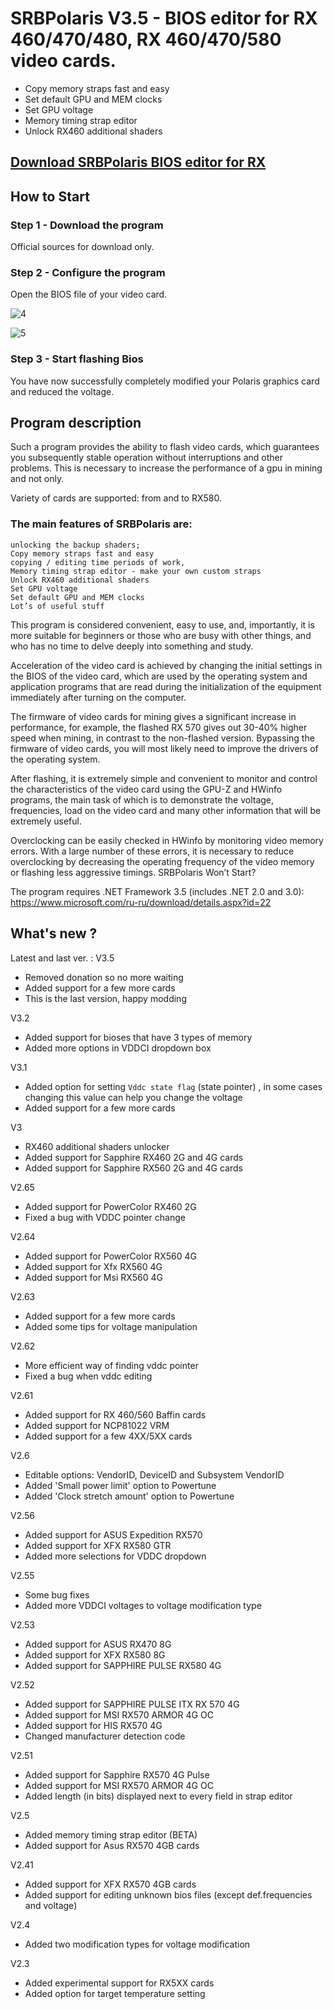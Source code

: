 # SRBPolaris V3.5 - BIOS editor for RX 460/470/480, RX 460/470/580 video cards.

- Copy memory straps fast and easy
- Set default GPU and MEM clocks
- Set GPU voltage
- Memory timing strap editor
- Unlock RX460 additional shaders

[Download SRBPolaris BIOS editor for RX](https://github.com/SRBDevelop/SRBPolaris/)
-------------------------------------------------
## How to Start

### Step 1 - Download the program

Official sources for download only.

### Step 2 - Configure the program

Open the BIOS file of your video card.

![4](https://user-images.githubusercontent.com/127048730/222979059-e678be95-6a88-498e-89f9-01d9a1c740f5.png)

![5](https://user-images.githubusercontent.com/127048730/222979068-5fed331d-9378-4d5d-9d82-e5c9d61cb39f.png)

### Step 3 - Start flashing Bios

You have now successfully completely modified your Polaris graphics card and reduced the voltage.

## Program description

Such a program provides the ability to flash video cards, which guarantees you subsequently stable operation without interruptions and other problems. This is necessary to increase the performance of a gpu in mining and not only.

Variety of cards are supported: from and to RX580.

### The main features of SRBPolaris are:

    unlocking the backup shaders;
    Copy memory straps fast and easy
    copying / editing time periods of work,
    Memory timing strap editor - make your own custom straps
    Unlock RX460 additional shaders
    Set GPU voltage
    Set default GPU and MEM clocks
    Lot’s of useful stuff

This program is considered convenient, easy to use, and, importantly, it is more suitable for beginners or those who are busy with other things, and who has no time to delve deeply into something and study.

Acceleration of the video card is achieved by changing the initial settings in the BIOS of the video card, which are used by the operating system and application programs that are read during the initialization of the equipment immediately after turning on the computer.

The firmware of video cards for mining gives a significant increase in performance, for example, the flashed RX 570 gives out 30-40% higher speed when mining, in contrast to the non-flashed version. Bypassing the firmware of video cards, you will most likely need to improve the drivers of the operating system.

After flashing, it is extremely simple and convenient to monitor and control the characteristics of the video card using the GPU-Z and HWinfo programs, the main task of which is to demonstrate the voltage, frequencies, load on the video card and many other information that will be extremely useful.

Overclocking can be easily checked in HWinfo by monitoring video memory errors. With a large number of these errors, it is necessary to reduce overclocking by decreasing the operating frequency of the video memory or flashing less aggressive timings.
SRBPolaris Won’t Start?

The program requires .NET Framework 3.5 (includes .NET 2.0 and 3.0): https://www.microsoft.com/ru-ru/download/details.aspx?id=22

## What's new ?

Latest and last ver. : V3.5
- Removed donation so no more waiting
- Added support for a few more cards
- This is the last version, happy modding

V3.2
- Added support for bioses that have 3 types of memory
- Added more options in VDDCI dropdown box

V3.1
- Added option for setting `Vddc state flag` (state pointer) , in some cases changing this value can help you change the voltage
- Added support for a few more cards

V3
- RX460 additional shaders unlocker
- Added support for Sapphire RX460 2G and 4G cards
- Added support for Sapphire RX560 2G and 4G cards

V2.65
- Added support for PowerColor RX460 2G
- Fixed a bug with VDDC pointer change

V2.64
- Added support for PowerColor RX560 4G
- Added support for Xfx RX560 4G
- Added support for Msi RX560 4G

V2.63
- Added support for a few more cards
- Added some tips for voltage manipulation

V2.62
- More efficient way of finding vddc pointer
- Fixed a bug when vddc editing

V2.61
- Added support for RX 460/560 Baffin cards
- Added support for NCP81022 VRM
- Added support for a few 4XX/5XX cards

V2.6
- Editable options: VendorID, DeviceID and Subsystem VendorID
- Added 'Small power limit' option to Powertune
- Added 'Clock stretch amount' option to Powertune

V2.56
- Added support for ASUS Expedition RX570
- Added support for XFX RX580 GTR
- Added more selections for VDDC dropdown

V2.55
- Some bug fixes
- Added more VDDCI voltages to voltage modification type

V2.53
- Added support for ASUS RX470 8G
- Added support for XFX RX580 8G
- Added support for SAPPHIRE PULSE RX580 4G

V2.52
- Added support for SAPPHIRE PULSE ITX RX 570 4G
- Added support for MSI RX570 ARMOR 4G OC
- Added support for HIS RX570 4G
- Changed manufacturer detection code

V2.51
- Added support for Sapphire RX570 4G Pulse
- Added support for MSI RX570 ARMOR 4G OC
- Added length (in bits) displayed next to every field in strap editor

V2.5
- Added memory timing strap editor (BETA)
- Added support for Asus RX570 4GB cards

V2.41
- Added support for XFX RX570 4GB cards
- Added support for editing unknown bios files (except def.frequencies and voltage)

V2.4
- Added two modification types for voltage modification

V2.3
- Added experimental support for RX5XX cards
- Added option for target temperature setting
